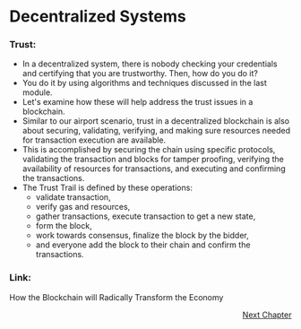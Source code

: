 # Decentralized Systems

### Trust:

- In a decentralized system, there is nobody checking your credentials and certifying that you are trustworthy. Then, how do you do it? 
- You do it by using algorithms and techniques discussed in the last module. 
- Let's examine how these will help address the trust issues in a blockchain. 
- Similar to our airport scenario, trust in a decentralized blockchain is also about securing, validating, verifying, and making sure resources needed for transaction execution are available. 
- This is accomplished by securing the chain using specific protocols, validating the transaction and blocks for tamper proofing, verifying the availability of resources for transactions, and executing and confirming the transactions. 
- The Trust Trail is defined by these operations:
   - validate transaction, 
   - verify gas and resources, 
   - gather transactions, execute transaction to get a new state, 
   - form the block, 
   - work towards consensus, finalize the block by the bidder, 
   - and everyone add the block to their chain and confirm the transactions.

### Link:
How the Blockchain will Radically Transform the Economy

<p align="right">
   <a href="./1.4.2 Consensus Protocol.md">Next Chapter</a>
</p>
